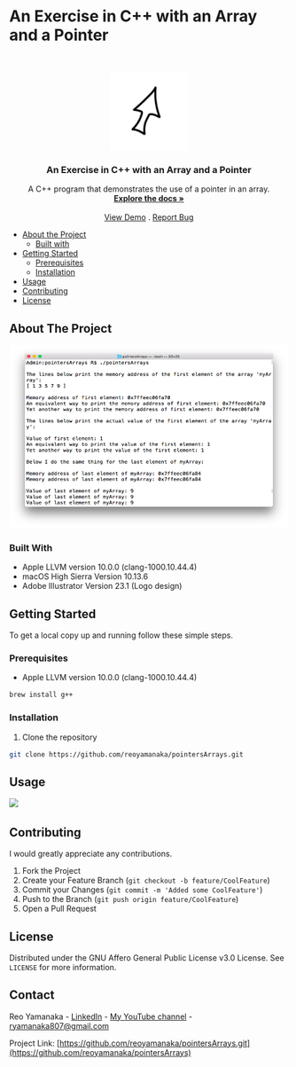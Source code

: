 <!--
***Thank you for checking out my project. I am open to any suggestions for improvement.
***Please fork the repository and create a pull request or open an issue with the
***tag "improvement".
-->

# An Exercise in C++ with an Array and a Pointer

<br />

<p align="center">
  <a href="https://github.com/reoyamanaka/pointersArrays.git">
    <img src="img/arraysPointers.gif" alt="Logo" width="140" height="140">
  </a>

  <h3 align="center">An Exercise in C++ with an Array and a Pointer</h3>

  <p align="center">
    A C++ program that demonstrates the use of a pointer in an array.
    <br />
    <a href="https://github.com/reoyamanaka/pointersArrays.git"><strong>Explore the docs »</strong></a>
    <br />
    <br />
    <a href="#usage" target="_blank">View Demo</a>
    .
    <a href="https://github.com/reoyamanaka/pointersArrays/issues">Report Bug</a>
  </p>
</p>

<!-- Table of Contents -->

* [About the Project](#about-the-project)
  * [Built with](#built-with)
* [Getting Started](#getting-started)
  * [Prerequisites](#prerequisites)
  * [Installation](#installation)
* [Usage](#usage)
* [Contributing](#contributing)
* [License](#license)

## About The Project

<p align="center">
  <img src="img/demo.png" width="729" height="330">
</p>

### Built With

* Apple LLVM version 10.0.0 (clang-1000.10.44.4)
* macOS High Sierra Version 10.13.6
* Adobe Illustrator Version 23.1 (Logo design)

## Getting Started

To get a local copy up and running follow these simple steps.

### Prerequisites

* Apple LLVM version 10.0.0 (clang-1000.10.44.4)
```sh
brew install g++
```
### Installation

1. Clone the repository
```sh
git clone https://github.com/reoyamanaka/pointersArrays.git
```

## Usage
![](img/demo.gif)

## Contributing

I would greatly appreciate any contributions.

1. Fork the Project
2. Create your Feature Branch (`git checkout -b feature/CoolFeature`)
3. Commit your Changes (`git commit -m 'Added some CoolFeature'`)
4. Push to the Branch (`git push origin feature/CoolFeature`)
5. Open a Pull Request


## License

Distributed under the GNU Affero General Public License v3.0 License. See `LICENSE` for more information.

## Contact

Reo Yamanaka - [LinkedIn](https://www.linkedin.com/in/reo-yamanaka-7a2289119/) - [My YouTube channel](https://www.youtube.com/channel/UCBwqp_MEM2XcSnq7kRvOB3A) - ryamanaka807@gmail.com

Project Link: [https://github.com/reoyamanaka/pointersArrays.git](https://github.com/reoyamanaka/pointersArrays)
